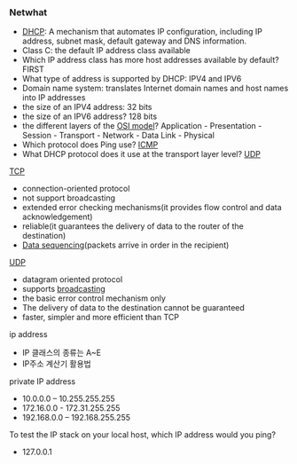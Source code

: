 ### Netwhat

- [DHCP](https://ddooooki.tistory.com/57): A mechanism that automates IP configuration, including IP address, subnet mask, default gateway and DNS information.
- Class C: the default IP address class available
- Which IP address class has more host addresses available by default? FIRST
- What type of address is supported by DHCP: IPV4 and IPV6
- Domain name system: translates Internet domain names and host names into IP addresses
- the size of an IPV4 address: 32 bits
- the size of an IPV6 address? 128 bits
- the different layers of the [OSI model](https://ko.wikipedia.org/wiki/OSI_%EB%AA%A8%ED%98%95)? Application - Presentation - Session - Transport - Network - Data Link - Physical
- Which protocol does Ping use? [ICMP](https://m.blog.naver.com/PostView.nhn?blogId=rbdi3222&logNo=220602423771&proxyReferer=https:%2F%2Fwww.google.com%2F)
- What DHCP protocol does it use at the transport layer level? [UDP](http://www.ktword.co.kr/abbr_view.php?m_temp1=1607)

[TCP](https://ko.wikipedia.org/wiki/%EC%A0%84%EC%86%A1_%EC%A0%9C%EC%96%B4_%ED%94%84%EB%A1%9C%ED%86%A0%EC%BD%9C)

- connection-oriented protocol
- not support broadcasting
- extended error checking mechanisms(it provides flow control and data acknowledgement)
- reliable(it guarantees the delivery of data to the router of the destination)
- [Data sequencing](https://packetlife.net/blog/2010/jun/7/understanding-tcp-sequence-acknowledgment-numbers/)(packets arrive in order in the recipient)

[UDP](https://ko.wikipedia.org/wiki/%EC%82%AC%EC%9A%A9%EC%9E%90_%EB%8D%B0%EC%9D%B4%ED%84%B0%EA%B7%B8%EB%9E%A8_%ED%94%84%EB%A1%9C%ED%86%A0%EC%BD%9C)

- datagram oriented protocol
- supports [broadcasting](https://m.blog.naver.com/PostView.nhn?blogId=kbm0996&logNo=221045822230&proxyReferer=https:%2F%2Fwww.google.com%2F)
- the basic error control mechanism only
- The delivery of data to the destination cannot be guaranteed
- faster, simpler and more efficient than TCP

ip address

- IP 클래스의 종류는 A~E
- IP주소 계산기 활용법

private IP address
- 10.0.0.0 – 10.255.255.255
- 172.16.0.0 - 172.31.255.255
- 192.168.0.0 – 192.168.255.255

To test the IP stack on your local host, which IP address would you ping?
- 127.0.0.1
